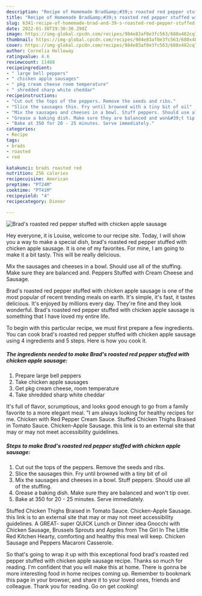 ```yaml
---
description: "Recipe of Homemade Brad&amp;#39;s roasted red pepper stuffed with chicken apple sausage"
title: "Recipe of Homemade Brad&amp;#39;s roasted red pepper stuffed with chicken apple sausage"
slug: 6341-recipe-of-homemade-brad-and-39-s-roasted-red-pepper-stuffed-with-chicken-apple-sausage
date: 2022-01-30T19:30:30.290Z
image: https://img-global.cpcdn.com/recipes/984e83af0e3fc563/680x482cq70/brads-roasted-red-pepper-stuffed-with-chicken-apple-sausage-recipe-main-photo.jpg
thumbnail: https://img-global.cpcdn.com/recipes/984e83af0e3fc563/680x482cq70/brads-roasted-red-pepper-stuffed-with-chicken-apple-sausage-recipe-main-photo.jpg
cover: https://img-global.cpcdn.com/recipes/984e83af0e3fc563/680x482cq70/brads-roasted-red-pepper-stuffed-with-chicken-apple-sausage-recipe-main-photo.jpg
author: Cornelia Holloway
ratingvalue: 4.6
reviewcount: 11468
recipeingredient:
- " large bell peppers"
- " chicken apple sausages"
- " pkg cream cheese room temperature"
- " shredded sharp white cheddar"
recipeinstructions:
- "Cut out the tops of the peppers. Remove the seeds and ribs."
- "Slice the sausages thin. Fry until browned with a tiny bit of oil"
- "Mix the sausages and cheeses in a bowl. Stuff peppers. Should use all of the stuffing."
- "Grease a baking dish. Make sure they are balanced and won&#39;t tip over."
- "Bake at 350 for 20 - 25 minutes. Serve immediately."
categories:
- Recipe
tags:
- brads
- roasted
- red

katakunci: brads roasted red 
nutrition: 256 calories
recipecuisine: American
preptime: "PT24M"
cooktime: "PT41M"
recipeyield: "4"
recipecategory: Dinner

---
```



![Brad&#39;s roasted red pepper stuffed with chicken apple sausage](https://img-global.cpcdn.com/recipes/984e83af0e3fc563/680x482cq70/brads-roasted-red-pepper-stuffed-with-chicken-apple-sausage-recipe-main-photo.jpg)

Hey everyone, it is Louise, welcome to our recipe site. Today, I will show you a way to make a special dish, brad&#39;s roasted red pepper stuffed with chicken apple sausage. It is one of my favorites. For mine, I am going to make it a bit tasty. This will be really delicious.

Mix the sausages and cheeses in a bowl. Should use all of the stuffing. Make sure they are balanced and. Peppers Stuffed with Cream Cheese and Sausage.

Brad&#39;s roasted red pepper stuffed with chicken apple sausage is one of the most popular of recent trending meals on earth. It's simple, it's fast, it tastes delicious. It's enjoyed by millions every day. They're fine and they look wonderful. Brad&#39;s roasted red pepper stuffed with chicken apple sausage is something that I have loved my entire life.


To begin with this particular recipe, we must first prepare a few ingredients. You can cook brad&#39;s roasted red pepper stuffed with chicken apple sausage using 4 ingredients and 5 steps. Here is how you cook it.

<!--inarticleads1-->

##### The ingredients needed to make Brad&#39;s roasted red pepper stuffed with chicken apple sausage:

1. Prepare  large bell peppers
1. Take  chicken apple sausages
1. Get  pkg cream cheese, room temperature
1. Take  shredded sharp white cheddar


It&#39;s full of flavor, scrumptious, and looks good enough to go from a family favorite to a more elegant meal. &#34;I am always looking for healthy recipes for me. Chicken with Red Pepper Cream Sauce. Stuffed Chicken Thighs Braised in Tomato Sauce. Chicken-Apple Sausage. this link is to an external site that may or may not meet accessibility guidelines. 

<!--inarticleads2-->

##### Steps to make Brad&#39;s roasted red pepper stuffed with chicken apple sausage:

1. Cut out the tops of the peppers. Remove the seeds and ribs.
1. Slice the sausages thin. Fry until browned with a tiny bit of oil
1. Mix the sausages and cheeses in a bowl. Stuff peppers. Should use all of the stuffing.
1. Grease a baking dish. Make sure they are balanced and won&#39;t tip over.
1. Bake at 350 for 20 - 25 minutes. Serve immediately.


Stuffed Chicken Thighs Braised in Tomato Sauce. Chicken-Apple Sausage. this link is to an external site that may or may not meet accessibility guidelines. A GREAT- super QUICK Lunch or Dinner idea Gnocchi with Chicken Sausage, Brussels Sprouts and Apples from The Girl In The Little Red Kitchen Hearty, comforting and healthy this meal will keep. Chicken Sausage and Peppers Macaroni Casserole. 

So that's going to wrap it up with this exceptional food brad&#39;s roasted red pepper stuffed with chicken apple sausage recipe. Thanks so much for reading. I'm confident that you will make this at home. There is gonna be more interesting food in home recipes coming up. Remember to bookmark this page in your browser, and share it to your loved ones, friends and colleague. Thank you for reading. Go on get cooking!
